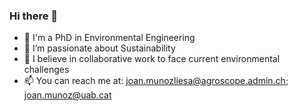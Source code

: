 ### Hi there 👋

- 🔭 I'm a PhD in Environmental Engineering
- 🌱 I’m passionate about Sustainability
- 👯 I believe in collaborative work to face current environmental challenges 
- 📫 You can reach me at: joan.munozliesa@agroscope.admin.ch; joan.munoz@uab.cat
